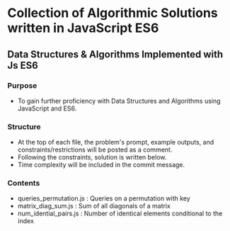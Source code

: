 # Collection of Algorithmic Solutions written in JavaScript ES6
## Data Structures & Algorithms Implemented with Js ES6

### Purpose
- To gain further proficiency with Data Structures and Algorithms using JavaScript and ES6.

### Structure
- At the top of each file, the problem's prompt, example outputs, and constraints/restrictions will be posted as a comment.
- Following the constraints, solution is written below.
- Time complexity will be included in the commit message.

### Contents
* queries_permutation.js : Queries on a permutation with key
* matrix_diag_sum.js : Sum of all diagonals of a matrix
* num_idential_pairs.js : Number of identical elements conditional to the index


